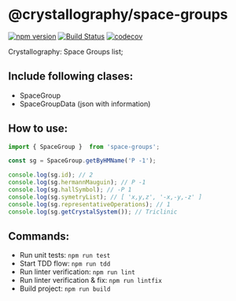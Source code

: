# @crystallography/space-groups

[![npm version](https://badge.fury.io/js/%40crystallography%2Fspace-groups.svg)](https://badge.fury.io/js/%40crystallography%2Fspace-groups)
[![Build Status](https://travis-ci.com/chemistry/chem-js-lib.svg?branch=master)](https://travis-ci.org/chemistry/chem-js-lib)
[![codecov](https://codecov.io/gh/crystallography/space-groups/branch/master/graph/badge.svg)](https://codecov.io/gh/crystallography/space-groups)

Crystallography: Space Groups list;

## Include following clases:
  * SpaceGroup
  * SpaceGroupData (json with information)

## How to use:
```javascript
import { SpaceGroup }  from 'space-groups';

const sg = SpaceGroup.getByHMName('P -1');

console.log(sg.id); // 2
console.log(sg.hermannMauguin); // P -1
console.log(sg.hallSymbol); // -P 1
console.log(sg.symetryList); // [ 'x,y,z', '-x,-y,-z' ]
console.log(sg.representativeOperations); // 1
console.log(sg.getCrystalSystem()); // Triclinic

```

## Commands:
  * Run unit tests: `npm run test`
  * Start TDD flow: `npm run tdd`
  * Run linter verification: `npm run lint`
  * Run linter verification & fix: `npm run lintfix`
  * Build project: `npm run build`
